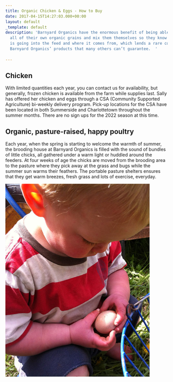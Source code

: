 ```yaml
---
title: Organic Chicken & Eggs - How to Buy
date: 2017-04-15T14:27:03.000+00:00
layout: default
_template: default
description: 'Barnyard Organics have the enormous benefit of being able to produce
  all of their own organic grains and mix them themselves so they know exactly what
  is going into the feed and where it comes from, which lends a rare confidence to
  Barnyard Organics’ products that many others can’t guarantee.  '

---
```

## Chicken

With limited quantities each year, you can contact us for availability, but generally, frozen chicken is available from the farm while supplies last.  Sally has offered her chicken and eggs through a CSA (Community Supported Agriculture) bi-weekly delivery program.  Pick-up locations for the CSA have been located in both Summerside and Charlottetown throughout the summer months.  There are no sign ups for the 2022 season at this time.

## Organic, pasture-raised, happy poultry

Each year, when the spring is starting to welcome the warmth of summer, the brooding house at Barnyard Organics is filled with the sound of bundles of little chicks, all gathered under a warm light or huddled around the feeders.  At four weeks of age the chicks are moved from the brooding area to the pasture where they pick away at the grass and bugs while the summer sun warms their feathers.  The portable pasture shelters ensures that they get warm breezes, fresh grass and lots of exercise, everyday.

![](/images/eggs-sol2-1.jpg)